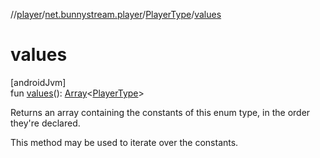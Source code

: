 //[player](../../../index.md)/[net.bunnystream.player](../index.md)/[PlayerType](index.md)/[values](values.md)

# values

[androidJvm]\
fun [values](values.md)(): [Array](https://kotlinlang.org/api/latest/jvm/stdlib/kotlin/-array/index.html)&lt;[PlayerType](index.md)&gt;

Returns an array containing the constants of this enum type, in the order they're declared.

This method may be used to iterate over the constants.
